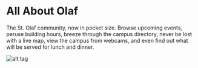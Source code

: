 All About Olaf
==============

The St. Olaf community, now in pocket size. Browse upcoming events, peruse building hours, breeze through the campus directory, never be lost with a live map, view the campus from webcams, and even find out what will be served for lunch and dinner.

![alt tag](http://www.drewvolz.com/all-about-olaf/img/home.png)
